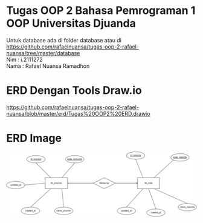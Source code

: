 # Tugas OOP 2 Bahasa Pemrograman 1 OOP Universitas Djuanda

Untuk database ada di folder database atau di https://github.com/rafaelnuansa/tugas-oop-2-rafael-nuansa/tree/master/database 
<br>
Nim : i.2111272<br>
Nama : Rafael Nuansa Ramadhon

# ERD Dengan Tools Draw.io
https://github.com/rafaelnuansa/tugas-oop-2-rafael-nuansa/blob/master/erd/Tugas%20OOP2%20ERD.drawio

# ERD Image
![erd image](https://github.com/rafaelnuansa/tugas-oop-2-rafael-nuansa/blob/master/erd/Tugas%20OOP2%20ERD.drawio.png?raw=true)
